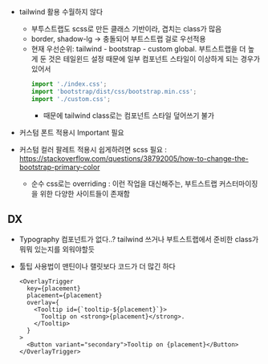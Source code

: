 - tailwind 활용 수월하지 않다
  - 부투스트랩도 scss로 만든 클래스 기반이라, 겹치는 class가 많음
  - border, shadow-lg -> 충돌되어 부트스트랩 걸로 우선적용
  - 현재 우선순위: tailwind - bootstrap - custom global. 부트스트랩을 더 높게 둔 것은 테일윈드 설정 때문에 일부 컴포넌트 스타일이 이상하게 되는 경우가 있어서
    ```ts
    import './index.css';
    import 'bootstrap/dist/css/bootstrap.min.css';
    import './custom.css';
    ```
    - 때문에 tailwind class로는 컴포넌트 스타일 덮어쓰기 불가
- 커스텀 폰트 적용시 Important 필요
- 커스텀 컬러 팔레트 적용시 쉽게하려면 scss 필요 : https://stackoverflow.com/questions/38792005/how-to-change-the-bootstrap-primary-color

  - 순수 css로는 overriding : 이런 작업을 대신해주는, 부트스트랩 커스터마이징을 위한 다양한 사이트들이 존재함

## DX

- Typography 컴포넌트가 없다..? tailwind 쓰거나 부트스트랩에서 준비한 class가 뭐뭐 있는지를 외워야할듯
- 툴팁 사용법이 맨틴이나 랠릿보다 코드가 더 많긴 하다

  ```tsx
  <OverlayTrigger
    key={placement}
    placement={placement}
    overlay={
      <Tooltip id={`tooltip-${placement}`}>
        Tooltip on <strong>{placement}</strong>.
      </Tooltip>
    }
  >
    <Button variant="secondary">Tooltip on {placement}</Button>
  </OverlayTrigger>
  ```
